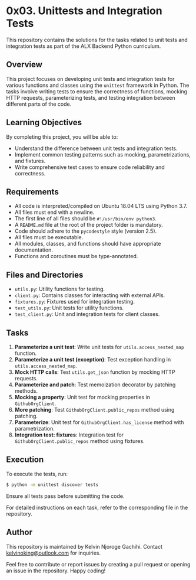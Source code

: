 # 0x03. Unittests and Integration Tests

This repository contains the solutions for the tasks related to unit tests and integration tests as part of the ALX Backend Python curriculum.

## Overview

This project focuses on developing unit tests and integration tests for various functions and classes using the `unittest` framework in Python. The tasks involve writing tests to ensure the correctness of functions, mocking HTTP requests, parameterizing tests, and testing integration between different parts of the code.

## Learning Objectives

By completing this project, you will be able to:

- Understand the difference between unit tests and integration tests.
- Implement common testing patterns such as mocking, parametrizations, and fixtures.
- Write comprehensive test cases to ensure code reliability and correctness.

## Requirements

- All code is interpreted/compiled on Ubuntu 18.04 LTS using Python 3.7.
- All files must end with a newline.
- The first line of all files should be `#!/usr/bin/env python3`.
- A `README.md` file at the root of the project folder is mandatory.
- Code should adhere to the `pycodestyle` style (version 2.5).
- All files must be executable.
- All modules, classes, and functions should have appropriate documentation.
- Functions and coroutines must be type-annotated.

## Files and Directories

- `utils.py`: Utility functions for testing.
- `client.py`: Contains classes for interacting with external APIs.
- `fixtures.py`: Fixtures used for integration testing.
- `test_utils.py`: Unit tests for utility functions.
- `test_client.py`: Unit and integration tests for client classes.

## Tasks

1. **Parameterize a unit test**: Write unit tests for `utils.access_nested_map` function.
2. **Parameterize a unit test (exception)**: Test exception handling in `utils.access_nested_map`.
3. **Mock HTTP calls**: Test `utils.get_json` function by mocking HTTP requests.
4. **Parameterize and patch**: Test memoization decorator by patching methods.
5. **Mocking a property**: Unit test for mocking properties in `GithubOrgClient`.
6. **More patching**: Test `GithubOrgClient.public_repos` method using patching.
7. **Parameterize**: Unit test for `GithubOrgClient.has_license` method with parametrization.
8. **Integration test: fixtures**: Integration test for `GithubOrgClient.public_repos` method using fixtures.

## Execution

To execute the tests, run:

```bash
$ python -m unittest discover tests
```

Ensure all tests pass before submitting the code.

For detailed instructions on each task, refer to the corresponding file in the repository.

## Author

This repository is maintained by Kelvin Njoroge Gachihi. Contact kelvinoking@outlook.com for inquiries.

Feel free to contribute or report issues by creating a pull request or opening an issue in the repository. Happy coding!
